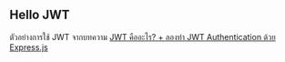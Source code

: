 ## Hello JWT

ตัวอย่างการใช้ JWT จากบทความ [JWT คืออะไร? + ลองทำ JWT Authentication ด้วย Express.js](https://devahoy.com/jwt-authentication-with-expressjs)
